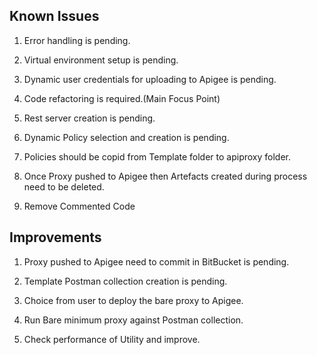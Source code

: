 
## Known Issues

1) Error handling is pending.

2) Virtual environment setup is pending.

3) Dynamic user credentials for uploading to Apigee is pending.

4) Code refactoring is required.(Main Focus Point)

5) Rest server creation is pending.

6) Dynamic Policy selection and creation is pending.

7) Policies should be copid from Template folder to apiproxy folder.

8) Once Proxy pushed to Apigee then Artefacts created during process need to be deleted.

9) Remove Commented Code

## Improvements


1) Proxy pushed to Apigee need to commit in BitBucket is pending.

2) Template Postman collection creation is pending.

3) Choice from user to deploy the bare proxy to Apigee.

4) Run Bare minimum proxy against Postman collection.

5) Check performance of Utility and improve.
